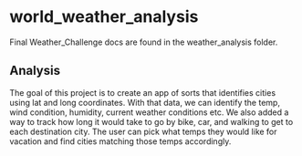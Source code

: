# world_weather_analysis

Final Weather_Challenge docs are found in the weather_analysis folder. 

## Analysis
The goal of this project is to create an app of sorts that identifies cities using lat and long coordinates. With that data, we can identify the temp, wind condition, humidity, current weather conditions etc. We also added a way to track how long it would take to go by bike, car, and walking to get to each destination city. The user can pick what temps they would like for vacation and find cities matching those temps accordingly. 
